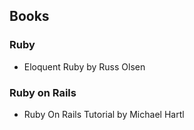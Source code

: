 ## Books

### Ruby
- Eloquent Ruby by Russ Olsen


### Ruby on Rails
- Ruby On Rails Tutorial by Michael Hartl